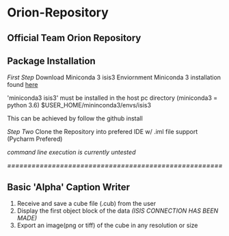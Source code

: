 # Orion-Repository
Official Team Orion Repository
-------------------------------
**Package Installation**
--------------------------
*First Step*
Download Miniconda 3 isis3 Enviornment
Miniconda 3 installation found <a href= https://github.com/USGS-Astrogeology/ISIS3/blob/dev/README.md>here</a>

'miniconda3 isis3' must be installed in the host pc directory (miniconda3 = python 3.6)
$USER_HOME/mininconda3/envs/isis3

This can be achieved by follow the github install


*Step Two*
Clone the Repository into prefered IDE w/ .iml file support (Pycharm Prefered)

*command line execution is currently untested*

***=====================================================***

**Basic 'Alpha' Caption Writer**
----------------------------------

1. Receive and save a cube file (.cub) from the user
2. Display the first object block of the data *(ISIS CONNECTION HAS BEEN MADE)*
3. Export an image(png or tiff) of the cube in any resolution or size

